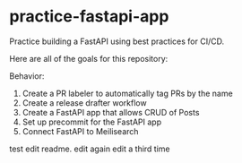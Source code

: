 # practice-fastapi-app
Practice building a FastAPI using best practices for CI/CD.

Here are all of the goals for this repository:

Behavior:
1. Create a PR labeler to automatically tag PRs by the name
2. Create a release drafter workflow
3. Create a FastAPI app that allows CRUD of Posts
4. Set up precommit for the FastAPI app
5. Connect FastAPI to Meilisearch

test edit readme.
edit again
edit a third time